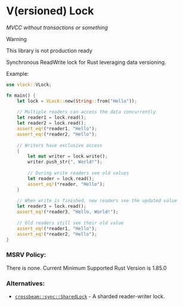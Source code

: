# V(ersioned) Lock

*MVCC without transactions or something*

> [!WARNING]
> This library is not production ready

Synchronous ReadWrite lock for Rust leveraging data versioning.

Example:

```rust
use vlock::VLock;

fn main() {
    let lock = VLock::new(String::from("Hello"));
    
    // Multiple readers can access the data concurrently
    let reader1 = lock.read();
    let reader2 = lock.read();
    assert_eq!(*reader1, "Hello");
    assert_eq!(*reader2, "Hello");
    
    // Writers have exclusive access
    {
        let mut writer = lock.write();
        writer.push_str(", World!");
        
        // During write readers see old values
        let reader = lock.read();
        assert_eq!(*reader, "Hello");
    }
    
    // When write is finished, new readers see the updated value
    let reader3 = lock.read();
    assert_eq!(*reader3, "Hello, World!");
    
    // Old readers still see their old value
    assert_eq!(*reader1, "Hello");
    assert_eq!(*reader2, "Hello");
}
```

### MSRV Policy:

There is none. Current Minimum Supported Rust Version is 1.85.0

### Alternatives:
- [`crossbeam::sync::SharedLock`](https://docs.rs/crossbeam/latest/crossbeam/sync/struct.ShardedLock.html) - A sharded reader-writer lock.